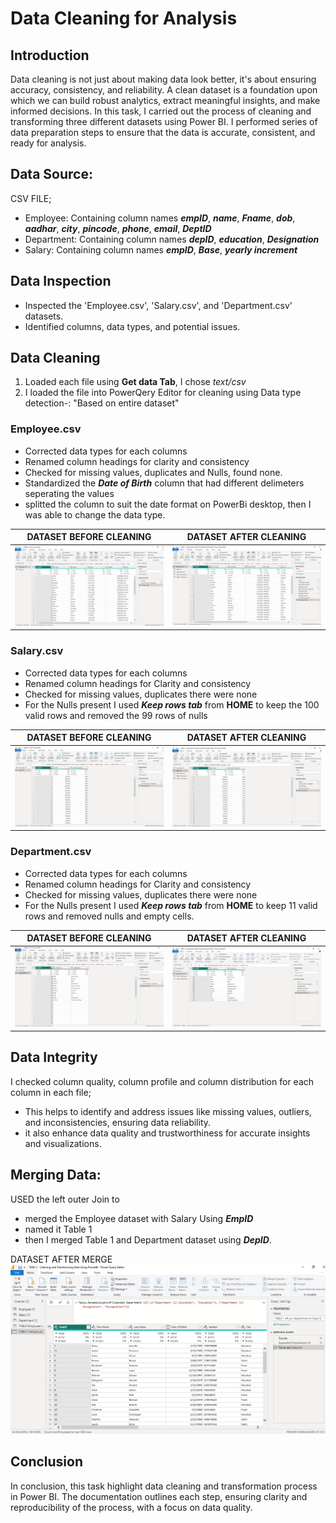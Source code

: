 # Data Cleaning for Analysis
## Introduction
Data cleaning is not just about making data look better, it's about ensuring accuracy, consistency, and reliability. A clean dataset is a foundation upon which we can build robust analytics, extract meaningful insights, and make informed decisions. In this task, I carried out the process of cleaning and transforming three different datasets using Power BI. I performed series of data preparation steps to ensure that the data is accurate, consistent, and ready for analysis.
## Data Source:
CSV FILE;
- Employee: Containing column names **_empID_**,	**_name_**,	**_Fname_**,	**_dob_**,	**_aadhar_**,	**_city_**,	**_pincode_**, **_phone_**, **_email_**,	**_DeptID_**
- Department: Containing column names **_depID_**,	**_education_**,	**_Designation_**
- Salary: Containing column names  **_empID_**,	**_Base_**,	**_yearly increment_**
## Data Inspection
- Inspected the 'Employee.csv', 'Salary.csv', and 'Department.csv' datasets.
- Identified columns, data types, and potential issues.
## Data Cleaning
1. Loaded each file using **Get data Tab**, I chose _text/csv_
2. I loaded the file into PowerQery Editor for cleaning using Data type detection-: "Based on entire dataset" 
### Employee.csv
- Corrected data types for each columns
- Renamed column headings for clarity and consistency
- Checked for missing values, duplicates and Nulls, found none.
- Standardized the **_Date of Birth_** column that had different delimeters seperating the values
- splitted the column to suit the date format on PowerBi desktop, then I was able to change the data type.

DATASET BEFORE CLEANING         |        DATASET AFTER CLEANING
:-------------------------------:|:---------------------------------:
![](https://github.com/AnietieJohnson/Data-Cleaning-and-Transformation-Using-Power-BI/blob/main/employee%20csv%20dataset%20before%20cleaning.png) | ![](https://github.com/AnietieJohnson/Data-Cleaning-and-Transformation-Using-Power-BI/blob/main/Employee%20Data%20set%20after%20cleaning.png)
### Salary.csv
- Corrected data types for each columns
- Renamed column headings for Clarity and consistency
- Checked for missing values, duplicates there were none
- For the Nulls present I used **_Keep rows tab_** from **HOME** to keep the 100 valid rows and removed the 99 rows of nulls

DATASET BEFORE CLEANING        | DATASET AFTER CLEANING
:-------------------------------:|:------------------------------:
![](https://github.com/AnietieJohnson/Data-Cleaning-and-Transformation-Using-Power-BI/blob/main/Salary%20CSV%20dataset%20before%20cleaning.png) | ![](https://github.com/AnietieJohnson/Data-Cleaning-and-Transformation-Using-Power-BI/blob/main/salary%20dataset%20after%20cleaning.png)
### Department.csv
- Corrected data types for each columns
- Renamed column headings for Clarity and consistency
- Checked for missing values, duplicates there were none
- For the Nulls present I used **_Keep rows tab_** from **HOME** to keep 11 valid rows and removed nulls and empty cells.

DATASET BEFORE CLEANING       |  DATASET AFTER CLEANING
:-------------------------------:|:--------------------------------:
![](https://github.com/AnietieJohnson/Data-Cleaning-and-Transformation-Using-Power-BI/blob/main/department%20csv%20data%20set%20before%20cleaning.png) | ![](https://github.com/AnietieJohnson/Data-Cleaning-and-Transformation-Using-Power-BI/blob/main/deptid.png)

## Data Integrity
I checked column quality, column profile and column distribution for each column in each file;
- This helps to identify and address issues like missing values, outliers, and inconsistencies, ensuring data reliability.
- it also enhance data quality and trustworthiness for accurate insights and visualizations.
## Merging Data:
USED the left outer Join to
- merged the Employee dataset with Salary Using **_EmpID_** 
- named it Table 1
- then I merged Table 1 and Department dataset using **_DepID_**.

DATASET AFTER MERGE
![](https://github.com/AnietieJohnson/Data-Cleaning-and-Transformation-Using-Power-BI/blob/main/merge%20datasets%20using%20left%20outer%20join.png)
## Conclusion
In conclusion, this task highlight data cleaning and transformation process in Power BI. The documentation outlines each step, ensuring clarity and reproducibility of the process, with a focus on data quality.
